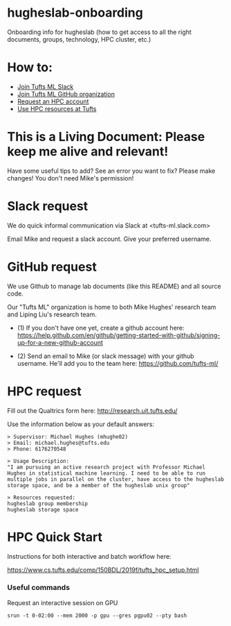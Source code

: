 # hugheslab-onboarding

Onboarding info for hugheslab (how to get access to all the right documents, groups, technology, HPC cluster, etc.)


# How to:

* [Join Tufts ML Slack](#slack-request)
* [Join Tufts ML GitHub organization](#github-request)
* [Request an HPC account](#hpc-request)
* [Use HPC resources at Tufts](#hpc-quick-start)

# This is a Living Document: Please keep me alive and relevant!

Have some useful tips to add? See an error you want to fix? Please make changes! You don't need Mike's permission!

# <a name="slack-request">Slack request</a>

We do quick informal communication via Slack at <tufts-ml.slack.com>

Email Mike and request a slack account.
Give your preferred username.

# <a name="github-request">GitHub request</a>

We use Github to manage lab documents (like this README) and all source code.

Our "Tufts ML" organization is home to both Mike Hughes' research team and Liping Liu's research team.

* (1) If you don't have one yet, create a github account here: <https://help.github.com/en/github/getting-started-with-github/signing-up-for-a-new-github-account>

* (2) Send an email to Mike (or slack message) with your github username. He'll add you to the team here: https://github.com/tufts-ml/


# <a name="hpc-request"> HPC request</a>

Fill out the Qualtrics form here: <http://research.uit.tufts.edu/>

Use the information below as your default answers:

```
> Supervisor: Michael Hughes (mhughe02)
> Email: michael.hughes@tufts.edu
> Phone: 6176270548

> Usage Description:
"I am pursuing an active research project with Professor Michael Hughes in statistical machine learning. I need to be able to run multiple jobs in parallel on the cluster, have access to the hugheslab storage space, and be a member of the hugheslab unix group"

> Resources requested:
hugheslab group membership
hugheslab storage space

```

# <a name="hpc-quick-start"> HPC Quick Start</a>

Instructions for both interactive and batch workflow here:

<https://www.cs.tufts.edu/comp/150BDL/2019f/tufts_hpc_setup.html>

### Useful commands

Request an interactive session on GPU

```
srun -t 0-02:00 --mem 2000 -p gpu --gres pgpu02 --pty bash
```


